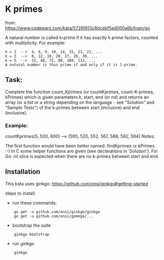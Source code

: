 # K primes

from: https://www.codewars.com/kata/5726f813c8dcebf5ed000a6b/train/go

A natural number is called k-prime if it has exactly k prime factors, counted with multiplicity. For example:

````
k = 2  -->  4, 6, 9, 10, 14, 15, 21, 22, ...
k = 3  -->  8, 12, 18, 20, 27, 28, 30, ...
k = 5  -->  32, 48, 72, 80, 108, 112, ...
A natural number is thus prime if and only if it is 1-prime.
````

## Task:
Complete the function count_Kprimes (or countKprimes, count-K-primes, kPrimes) which is given parameters k, start, end (or nd) and returns an array (or a list or a string depending on the language - see "Solution" and "Sample Tests") of the k-primes between start (inclusive) and end (inclusive).

### Example:
countKprimes(5, 500, 600) --> [500, 520, 552, 567, 588, 592, 594]
Notes:

The first function would have been better named: findKprimes or kPrimes :-)
In C some helper functions are given (see declarations in 'Solution').
For Go: nil slice is expected when there are no k-primes between start and end.

## Installation

This kata uses ginkgo: https://github.com/onsi/ginkgo#getting-started

steps to install:
 - run these commands:
````
    go get -u github.com/onsi/ginkgo/ginkgo
	go get -u github.com/onsi/gomega/...
````
 - bootstrap the suite
````
	ginkgo bootstrap
````
 - run ginkgo
````
	ginkgo
````
